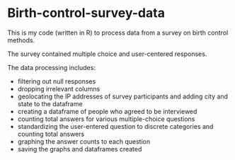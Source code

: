 # Birth-control-survey-data
This is my code (written in R) to process data from a survey on birth control methods. 

The survey contained multiple choice and user-centered responses. 

The data processing includes:
* filtering out null responses
* dropping irrelevant columns
* geolocating the IP addresses of survey participants and adding city and state to the dataframe
* creating a dataframe of people who agreed to be interviewed
* counting total answers for various multiple-choice questions
* standardizing the user-entered question to discrete categories and counting total answers
* graphing the answer counts to each question
* saving the graphs and dataframes created 
